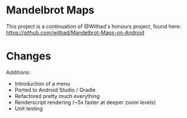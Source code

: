 Mandelbrot Maps
===

This project is a continuation of @Withad's honours project, found here: https://github.com/withad/Mandelbrot-Maps-on-Android

# Changes

Additions:
* Introduction of a menu
* Ported to Android Studio / Gradle
* Refactored pretty much everything
* Renderscript rendering (~5x faster at deeper zoom levels)
* Unit testing
